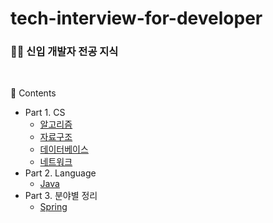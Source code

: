 # tech-interview-for-developer

### 👶🏻 신입 개발자 전공 지식
</br>

📖 Contents

- Part 1. CS
  - [알고리즘](Algorithm)
  - [자료구조](DataStructure)
  - [데이터베이스](Database)
  - [네트워크](Network)
- Part 2. Language
  - [Java](Programming)
- Part 3. 분야별 정리
  - [Spring](Spring)


